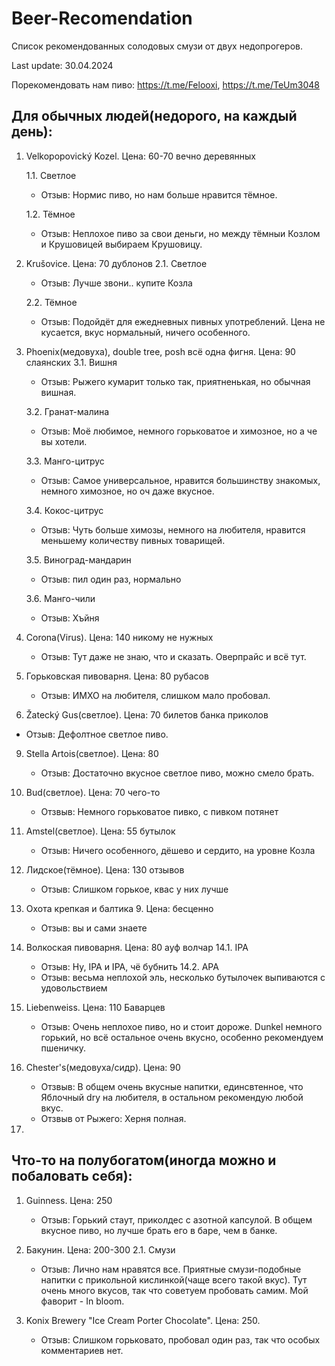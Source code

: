 # Beer-Recomendation
Список рекомендованных солодовых смузи от двух недопрогеров.

Last update: 30.04.2024

Порекомендовать нам пиво: https://t.me/Felooxi, https://t.me/TeUm3048

## Для обычных людей(недорого, на каждый день):


1. Velkopopovický Kozel. Цена: 60-70 вечно деревянных

   1.1. Светлое
     - Отзыв: Нормис пиво, но нам больше нравится тёмное.

   1.2. Тёмное
     - Отзыв: Неплохое пиво за свои деньги, но между тёмныи Козлом и Крушовицей выбираем Крушовицу.

2. Krušovice. Цена: 70 дублонов
   2.1. Светлое
     - Отзыв: Лучше звони.. купите Козла
   
   2.2. Тёмное
     - Отзыв: Подойдёт для ежедневных пивных употреблений. Цена не кусается, вкус нормальный, ничего особенного.

4. Phoenix(медовуха), double tree, posh всё одна фигня. Цена: 90 слаянских
   3.1. Вишня
     - Отзыв: Рыжего кумарит только так, приятненькая, но обычная вишная.
   
   3.2. Гранат-малина
     - Отзыв: Моё любимое, немного горьковатое и химозное, но а че вы хотели.
   
   3.3. Манго-цитрус
     - Отзыв: Самое универсальное, нравится большинству знакомых, немного химозное, но оч даже вкусное.
   
   3.4. Кокос-цитрус
     - Отзыв: Чуть больше химозы, немного на любителя, нравится меньшему количеству пивных товарищей.
   
   3.5. Виноград-мандарин
     - Отзыв: пил один раз, нормально
   
   3.6. Манго-чили
     - Отзыв: Хъйня

6. Corona(Virus). Цена: 140 никому не нужных
   - Отзыв: Тут даже не знаю, что и сказать. Оверпрайс и всё тут.

7. Горьковская пивоварня. Цена: 80 рубасов
   - Отзыв: ИМХО на любителя, слишком мало пробовал.

8.  Žatecký Gus(светлое). Цена: 70 билетов банка приколов
   - Отзыв: Дефолтное светлое пиво.

9. Stella Artois(светлое). Цена: 80
    - Отзыв: Достаточно вкусное светлое пиво, можно смело брать.

10. Bud(светлое). Цена: 70 чего-то
    - Отзвыв: Немного горьковатое пивко, с пивком потянет

11. Amstel(светлое). Цена: 55 бутылок
    - Отзыв: Ничего особенного, дёшево и сердито, на уровне Козла

12. Лидское(тёмное). Цена: 130 отзывов
    - Отзыв: Слишком горькое, квас у них лучше

13. Охота крепкая и балтика 9. Цена: бесценно
    - Отзыв: вы и сами знаете

14. Волкоская пивоварня. Цена: 80 ауф волчар
    14.1. IPA
    - Отзыв: Ну, IPA и IPA, чё бубнить
    14.2. APA
    - Отзыв: весьма неплохой эль, несколько бутылочек выпиваются с удовольствием

15. Liebenweiss. Цена: 110 Баварцев
    - Отзыв: Очень неплохое пиво, но и стоит дороже. Dunkel немного горький, но всё остальное очень вкусно, особенно рекомендуем пшеничку.
   
16. Chester's(медовуха/сидр). Цена: 90
    - Отзвыв: В общем очень вкусные напитки, единсвтенное, что Яблочный dry на любителя, в остальном рекомендую любой вкус.
    - Отзвыв от Рыжего: Херня полная.

17. 

## Что-то на полубогатом(иногда можно и побаловать себя):

1. Guinness. Цена: 250
   - Отзыв: Горький стаут, приколдес с азотной капсулой. В общем вкусное пиво, но лучше брать его в баре, чем в банке.

2. Бакунин. Цена: 200-300
   2.1. Смузи
   - Отзыв: Лично нам нравятся все. Приятные смузи-подобные напитки с прикольной кислинкой(чаще всего такой вкус). Тут очень много вкусов, так что советуем пробовать самим. Мой фаворит - In bloom.

3. Konix Brewery "Ice Cream Porter Chocolate". Цена: 250.
   - Отзыв: Слишком горьковато, пробовал один раз, так что особых комментариев нет.
